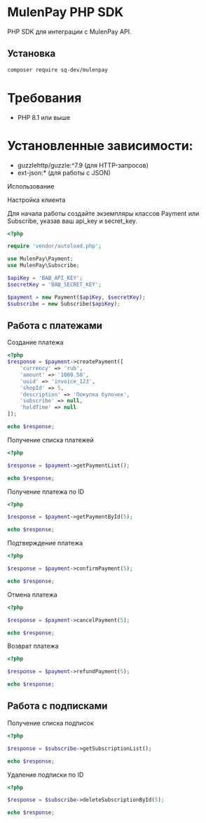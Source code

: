 # MulenPay PHP SDK

PHP SDK для интеграции с MulenPay API.

## Установка

```bash
composer require sq-dev/mulenpay
```

# Требования

* PHP 8.1 или выше

# Установленные зависимости:

* guzzlehttp/guzzle:^7.9 (для HTTP-запросов)
* ext-json:* (для работы с JSON)

Использование

Настройка клиента

Для начала работы создайте экземпляры классов Payment или Subscribe, указав ваш api_key и secret_key.

```php
<?php

require 'vendor/autoload.php';

use MulenPay\Payment;
use MulenPay\Subscribe;

$apiKey = 'ВАШ_API_KEY';
$secretKey = 'ВАШ_SECRET_KEY';

$payment = new Payment($apiKey, $secretKey);
$subscribe = new Subscribe($apiKey);
```

## Работа с платежами

Создание платежа
```php
<?php
$response = $payment->createPayment([
    'currency' => 'rub',
    'amount' => '1000.50',
    'uuid' => 'invoice_123',
    'shopId' => 5,
    'description' => 'Покупка булочек',
    'subscribe' => null,
    'holdTime' => null
]);

echo $response;
```

Получение списка платежей
```php
<?php

$response = $payment->getPaymentList();

echo $response;
```

Получение платежа по ID
```php
<?php

$response = $payment->getPaymentById(5);

echo $response;
```

Подтверждение платежа
```php
<?php

$response = $payment->confirmPayment(5);

echo $response;
```

Отмена платежа
```php
<?php

$response = $payment->cancelPayment(5);

echo $response;
```

Возврат платежа
```php
<?php

$response = $payment->refundPayment(5);

echo $response;
```

## Работа с подписками
Получение списка подписок
```php
<?php

$response = $subscribe->getSubscriptionList();

echo $response;
```

Удаление подписки по ID
```php
<?php

$response = $subscribe->deleteSubscriptionById(5);

echo $response;
```